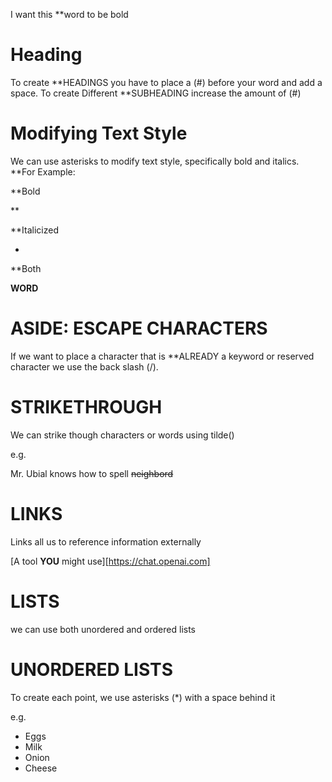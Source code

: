 I want this **word to be bold

# Heading

To create **HEADINGS you have to place a (#) before your word and add a space. To create Different **SUBHEADING increase the amount of (#)


# Modifying Text Style

We can use asterisks to modify text style, specifically bold and italics.
**For Example:

**Bold

**

**Italicized

*

**Both


**WORD**


# ASIDE: ESCAPE CHARACTERS

If we want to place a character that is **ALREADY a keyword or reserved character we use the back slash (/).


# STRIKETHROUGH


We can strike though characters or words using tilde()

e.g.

Mr. Ubial knows how to spell ~~neighbord~~

# LINKS 

Links all us to reference information externally

[A tool **YOU** might use][https://chat.openai.com]

# LISTS

we can use both unordered and ordered lists

# UNORDERED LISTS

To create each point, we use asterisks (*) with a space behind it


e.g.

* Eggs
* Milk
* Onion
* Cheese
